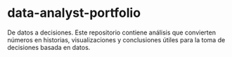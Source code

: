 # data-analyst-portfolio
De datos a decisiones. Este repositorio contiene análisis que convierten números en historias, visualizaciones y conclusiones útiles para la toma de decisiones basada en datos.
